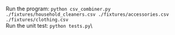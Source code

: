 Run the program: `python csv_combiner.py ./fixtures/household_cleaners.csv ./fixtures/accessories.csv ./fixtures/clothing.csv`\
Run the unit test: `python tests.py`\
